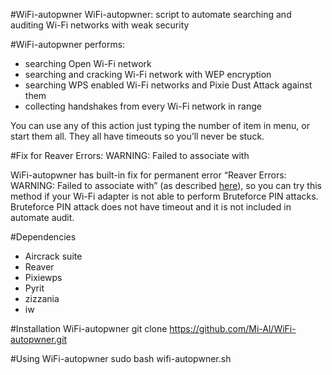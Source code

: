 #WiFi-autopwner
WiFi-autopwner: script to automate searching and auditing Wi-Fi networks with weak security

#WiFi-autopwner performs:
- searching Open Wi-Fi network
- searching and cracking Wi-Fi network with WEP encryption
- searching WPS enabled Wi-Fi networks and Pixie Dust Attack against them
- collecting handshakes from every Wi-Fi network in range

You can use any of this action just typing the number of item in menu, or start them all. They all have timeouts so you’ll never be stuck.

#Fix for Reaver Errors: WARNING: Failed to associate with

WiFi-autopwner has built-in fix for permanent error “Reaver Errors: WARNING: Failed to associate with” (as described <a href="http://miloserdov.org/?p=29">here</a>), so you can try this method if your Wi-Fi adapter is not able to perform Bruteforce PIN attacks.
Bruteforce PIN attack does not have timeout and it is not included in automate audit.

#Dependencies
- Aircrack suite
- Reaver
- Pixiewps
- Pyrit
- zizzania
- iw

#Installation WiFi-autopwner
git clone https://github.com/Mi-Al/WiFi-autopwner.git

#Using WiFi-autopwner
sudo bash wifi-autopwner.sh

